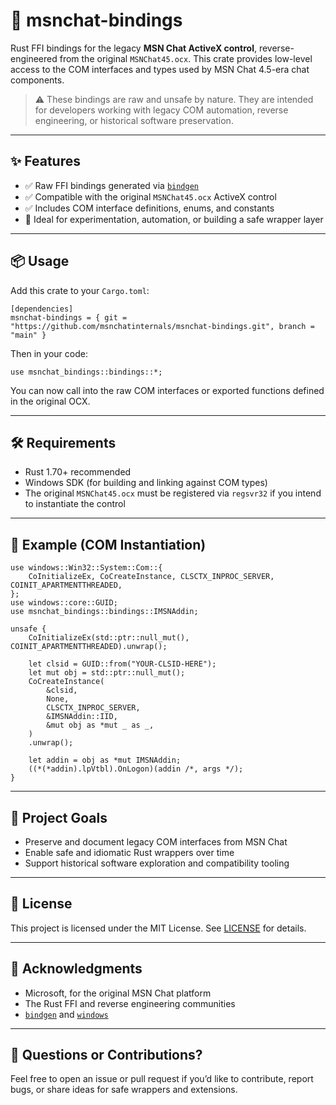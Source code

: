 # 🧩 msnchat-bindings

Rust FFI bindings for the legacy **MSN Chat ActiveX control**, reverse-engineered from the original `MSNChat45.ocx`. This crate provides low-level access to the COM interfaces and types used by MSN Chat 4.5-era chat components.

> ⚠️ These bindings are raw and unsafe by nature. They are intended for developers working with legacy COM automation, reverse engineering, or historical software preservation.

---

## ✨ Features

- ✅ Raw FFI bindings generated via [`bindgen`](https://github.com/rust-lang/rust-bindgen)
- ✅ Compatible with the original `MSNChat45.ocx` ActiveX control
- ✅ Includes COM interface definitions, enums, and constants
- 🧪 Ideal for experimentation, automation, or building a safe wrapper layer

---

## 📦 Usage

Add this crate to your `Cargo.toml`:

```
[dependencies]
msnchat-bindings = { git = "https://github.com/msnchatinternals/msnchat-bindings.git", branch = "main" }
```

Then in your code:

```
use msnchat_bindings::bindings::*;
```

You can now call into the raw COM interfaces or exported functions defined in the original OCX.

---

## 🛠 Requirements

- Rust 1.70+ recommended
- Windows SDK (for building and linking against COM types)
- The original `MSNChat45.ocx` must be registered via `regsvr32` if you intend to instantiate the control

---

## 🧠 Example (COM Instantiation)

```
use windows::Win32::System::Com::{
    CoInitializeEx, CoCreateInstance, CLSCTX_INPROC_SERVER, COINIT_APARTMENTTHREADED,
};
use windows::core::GUID;
use msnchat_bindings::bindings::IMSNAddin;

unsafe {
    CoInitializeEx(std::ptr::null_mut(), COINIT_APARTMENTTHREADED).unwrap();

    let clsid = GUID::from("YOUR-CLSID-HERE");
    let mut obj = std::ptr::null_mut();
    CoCreateInstance(
        &clsid,
        None,
        CLSCTX_INPROC_SERVER,
        &IMSNAddin::IID,
        &mut obj as *mut _ as _,
    )
    .unwrap();

    let addin = obj as *mut IMSNAddin;
    ((*(*addin).lpVtbl).OnLogon)(addin /*, args */);
}
```

---

## 🧬 Project Goals

- Preserve and document legacy COM interfaces from MSN Chat
- Enable safe and idiomatic Rust wrappers over time
- Support historical software exploration and compatibility tooling

---

## 📜 License

This project is licensed under the MIT License. See [LICENSE](LICENSE) for details.

---

## 🙏 Acknowledgments

- Microsoft, for the original MSN Chat platform
- The Rust FFI and reverse engineering communities
- [`bindgen`](https://github.com/rust-lang/rust-bindgen) and [`windows`](https://github.com/microsoft/windows-rs)

---

## 💬 Questions or Contributions?

Feel free to open an issue or pull request if you’d like to contribute, report bugs, or share ideas for safe wrappers and extensions.
